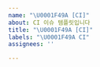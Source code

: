```yaml
---
name: "\U0001F49A [CI]"
about: CI 이슈 템플릿입니다
title: "\U0001F49A [CI]"
labels: "\U0001F49A CI"
assignees: ''

---
```



